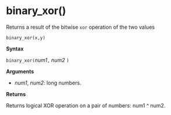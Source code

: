 # binary_xor()

Returns a result of the bitwise `xor` operation of the two values 

    binary_xor(x,y)
	
**Syntax**

`binary_xor(`*num1*`,` *num2* `)`

**Arguments**

* *num1*, *num2*: long numbers.

**Returns**

Returns logical XOR operation on a pair of numbers: num1 ^ num2.